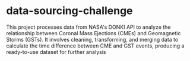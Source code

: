 # data-sourcing-challenge
This project processes data from NASA's DONKI API to analyze the relationship between Coronal Mass Ejections (CMEs) and Geomagnetic Storms (GSTs). It involves cleaning, transforming, and merging data to calculate the time difference between CME and GST events, producing a ready-to-use dataset for further analysis